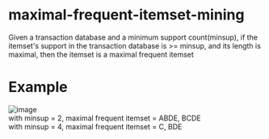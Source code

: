 ﻿# maximal-frequent-itemset-mining
Given a transaction database and a minimum support count(minsup), if the itemset's support in the transaction database is >= minsup, and its length is maximal, then the itemset is a maximal frequent itemset
# Example
![image](https://user-images.githubusercontent.com/64155027/196638346-d0b30af6-a8b9-47a7-ac8a-50766b3f3c90.png)  
with minsup = 2, maximal frequent itemset = ABDE, BCDE  
with minsup = 4, maximal frequent itemset = C, BDE
